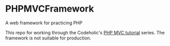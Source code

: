 # PHPMVCFramework
A web framework for practicing PHP

This repo for working through the Codeholic's [PHP MVC tutorial](https://youtu.be/WKy-N0q3WRo) series. The framework is not suitable for production.
